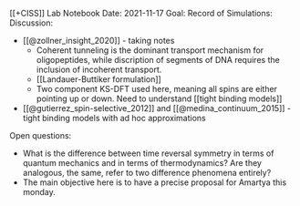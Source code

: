 [[+CISS]] Lab Notebook
Date: 2021-11-17
Goal:
Record of Simulations:
Discussion:
- [[@zollner_insight_2020]] - taking notes
	- Coherent tunneling is the dominant transport mechanism for oligopeptides, while discription of segments of DNA requires the inclusion of incoherent transport. 
	- [[Landauer-Buttiker formulation]]
	- Two component KS-DFT used here, meaning all spins are either pointing up or down. 
Need to understand [[tight binding models]]
- [[@gutierrez_spin-selective_2012]] and [[@medina_continuum_2015]] - tight binding models with ad hoc approximations

Open questions:
- What is the difference between time reversal symmetry in terms of quantum mechanics and in terms of thermodynamics? Are they analogous, the same, refer to two difference phenomena entirely?
- The main objective here is to have a precise proposal for Amartya this monday. 



